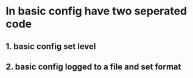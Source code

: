 # In basic config have two seperated code
## 1. basic config set level
## 2. basic config logged to a file and set format